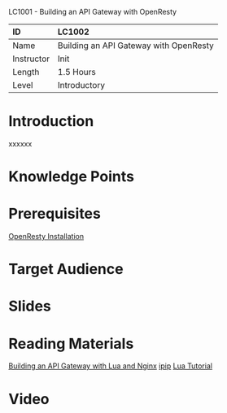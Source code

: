 LC1001 - Building an API Gateway with OpenResty

| ID            | LC1002       |
| :--------     | :-----       |
| Name          | Building an API Gateway with OpenResty |
| Instructor    | Init         |
| Length        | 1.5 Hours    |
| Level         | Introductory |


# Introduction
xxxxxx

# Knowledge Points

# Prerequisites
[OpenResty Installation](https://openresty.org/en/linux-packages.html)

# Target Audience

# Slides

# Reading Materials
[Building an API Gateway with Lua and Nginx](https://yos.io/2016/01/28/building-an-api-gateway-with-lua-and-nginx/)
[ipip](https://github.com/ipipdotnet/ipdb-luajit)
[Lua Tutorial](https://www.tutorialspoint.com/lua/)

# Video
